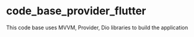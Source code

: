 # code_base_provider_flutter

This code base uses MVVM, Provider, Dio libraries to build the application
